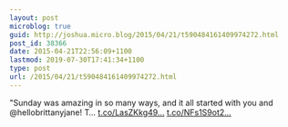 ```yaml
---
layout: post
microblog: true
guid: http://joshua.micro.blog/2015/04/21/t590484161409974272.html
post_id: 38366
date: 2015-04-21T22:56:09+1100
lastmod: 2019-07-30T17:41:34+1100
type: post
url: /2015/04/21/t590484161409974272.html
---
```

"Sunday was amazing in so many ways, and it all started with you and @hellobrittanyjane! T… [t.co/LasZKkg49...](http://t.co/LasZKkg499) [t.co/NFs1S9ot2...](http://t.co/NFs1S9ot2H)
